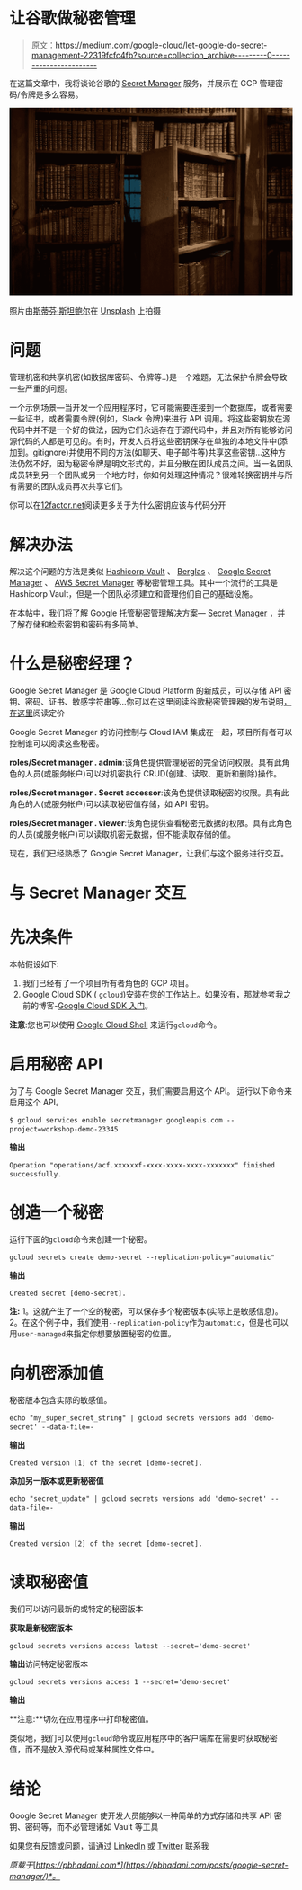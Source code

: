 # 让谷歌做秘密管理

> 原文：<https://medium.com/google-cloud/let-google-do-secret-management-22319fcfc4fb?source=collection_archive---------0----------------------->

在这篇文章中，我将谈论谷歌的 [Secret Manager](https://cloud.google.com/secret-manager/) 服务，并展示在 GCP 管理密码/令牌是多么容易。

![](img/efa5e9bc36518f6b6cdc22e6efad47ad.png)

照片由[斯蒂芬·斯坦鲍尔](https://unsplash.com/@usinglight)在 [Unsplash](https://unsplash.com/) 上拍摄

# 问题

管理机密和共享机密(如数据库密码、令牌等..)是一个难题，无法保护令牌会导致一些严重的问题。

一个示例场景—当开发一个应用程序时，它可能需要连接到一个数据库，或者需要一些证书，或者需要令牌(例如，Slack 令牌)来进行 API 调用。将这些密钥放在源代码中并不是一个好的做法，因为它们永远存在于源代码中，并且对所有能够访问源代码的人都是可见的。有时，开发人员将这些密钥保存在单独的本地文件中(添加到。gitignore)并使用不同的方法(如聊天、电子邮件等)共享这些密钥...这种方法仍然不好，因为秘密令牌是明文形式的，并且分散在团队成员之间。当一名团队成员转到另一个团队或另一个地方时，你如何处理这种情况？很难轮换密钥并与所有需要的团队成员再次共享它们。

你可以在[12factor.net](https://12factor.net/config)阅读更多关于为什么密钥应该与代码分开

# 解决办法

解决这个问题的方法是类似 [Hashicorp Vault](https://www.vaultproject.io/) 、 [Berglas](https://github.com/GoogleCloudPlatform/berglas) 、 [Google Secret Manager](https://cloud.google.com/secret-manager/) 、 [AWS Secret Manager](https://aws.amazon.com/secrets-manager/) 等秘密管理工具。其中一个流行的工具是 Hashicorp Vault，但是一个团队必须建立和管理他们自己的基础设施。

在本帖中，我们将了解 Google 托管秘密管理解决方案— [Secret Manager](https://cloud.google.com/secret-manager/) ，并了解存储和检索密钥和密码有多简单。

# 什么是秘密经理？

Google Secret Manager 是 Google Cloud Platform 的新成员，可以存储 API 密钥、密码、证书、敏感字符串等...你可以在这里阅读谷歌秘密管理器的发布说明[，在这里](https://cloud.google.com/secret-manager/docs/release-notes)阅读定价

Google Secret Manager 的访问控制与 Cloud IAM 集成在一起，项目所有者可以控制谁可以阅读这些秘密。

**roles/Secret manager . admin**:该角色提供管理秘密的完全访问权限。具有此角色的人员(或服务帐户)可以对机密执行 CRUD(创建、读取、更新和删除)操作。

**roles/Secret manager . Secret accessor**:该角色提供读取秘密的权限。具有此角色的人(或服务帐户)可以读取秘密值存储，如 API 密钥。

**roles/Secret manager . viewer**:该角色提供查看秘密元数据的权限。具有此角色的人员(或服务帐户)可以读取机密元数据，但不能读取存储的值。

现在，我们已经熟悉了 Google Secret Manager，让我们与这个服务进行交互。

# 与 Secret Manager 交互

# 先决条件

本帖假设如下:

1.  我们已经有了一个项目所有者角色的 GCP 项目。
2.  Google Cloud SDK ( `gcloud`)安装在您的工作站上。如果没有，那就参考我之前的博客-[Google Cloud SDK 入门](https://pbhadani.com/posts/getting-started-wth-google-cloud-sdk/)。

**注意**:您也可以使用 [Google Cloud Shell](https://cloud.google.com/shell/) 来运行`gcloud`命令。

# 启用秘密 API

为了与 Google Secret Manager 交互，我们需要启用这个 API。
运行以下命令来启用这个 API。

```
$ gcloud services enable secretmanager.googleapis.com --project=workshop-demo-23345
```

**输出**

```
Operation "operations/acf.xxxxxxf-xxxx-xxxx-xxxx-xxxxxxx" finished successfully.
```

# 创造一个秘密

运行下面的`gcloud`命令来创建一个秘密。

```
gcloud secrets create demo-secret --replication-policy="automatic"
```

**输出**

```
Created secret [demo-secret].
```

**注:**
1。这就产生了一个空的秘密，可以保存多个秘密版本(实际上是敏感信息)。
2。在这个例子中，我们使用`--replication-policy`作为`automatic`，但是也可以用`user-managed`来指定你想要放置秘密的位置。

# 向机密添加值

秘密版本包含实际的敏感值。

```
echo "my_super_secret_string" | gcloud secrets versions add 'demo-secret' --data-file=-
```

**输出**

```
Created version [1] of the secret [demo-secret].
```

**添加另一版本或更新秘密值**

```
echo "secret_update" | gcloud secrets versions add 'demo-secret' --data-file=-
```

**输出**

```
Created version [2] of the secret [demo-secret].
```

# 读取秘密值

我们可以访问最新的或特定的秘密版本

**获取最新秘密版本**

```
gcloud secrets versions access latest --secret='demo-secret'
```

**输出**访问特定秘密版本

```
gcloud secrets versions access 1 --secret='demo-secret'
```

**输出**

**注意:**切勿在应用程序中打印秘密值。

类似地，我们可以使用`gcloud`命令或应用程序中的客户端库在需要时获取秘密值，而不是放入源代码或某种属性文件中。

# 结论

Google Secret Manager 使开发人员能够以一种简单的方式存储和共享 API 密钥、密码等，而不必管理诸如 Vault 等工具

如果您有反馈或问题，请通过 [LinkedIn](https://linkedin.com/in/pradeepbhadani) 或 [Twitter](https://twitter.com/bhadanipradeep) 联系我

*原载于*[*https://pbhadani.com*](https://pbhadani.com/posts/google-secret-manager/)*。*